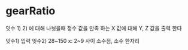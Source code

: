 # gearRatio

잇수 1) 2) 에 대해 나눳을때 정수 값을 만족 하는 X 값에 대해 Y, Z 값을 출력 한다

잇수1) 입력
잇수2) 28~150
x: 2~9 사이 소수점, 소수 한자리
